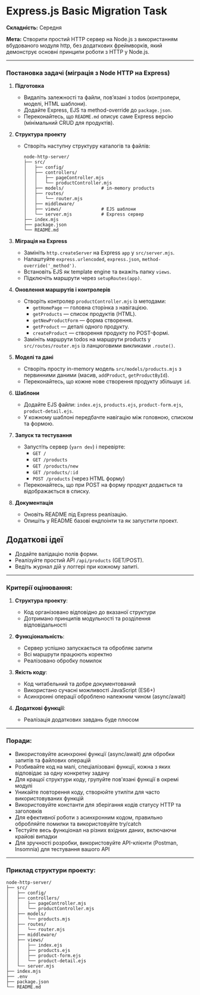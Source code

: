 # Express.js Basic Migration Task

**Складність:** Середня

**Мета:** Створити простий HTTP сервер на Node.js з використанням вбудованого модуля http, без додаткових фреймворків, який демонструє основні принципи роботи з HTTP у Node.js.

---

### **Постановка задачі (міграція з Node HTTP на Express)**

1. **Підготовка**

   - Видаліть залежності та файли, пов’язані з todos (контролери, моделі, HTML шаблони).
   - Додайте Express, EJS та method-override до `package.json`.
   - Переконайтесь, що `README.md` описує саме Express версію (мінімальний CRUD для продуктів).

2. **Структура проекту**

   - Створіть наступну структуру каталогів та файлів:
     ```
     node-http-server/
     ├── src/
     │   ├── config/
     │   ├── controllers/
     │   │   ├── pageController.mjs
     │   │   └── productController.mjs
     │   ├── models/              # in-memory products
     │   ├── routes/
     │   │   └── router.mjs
     │   ├── middleware/
     │   ├── views/               # EJS шаблони
     │   └── server.mjs           # Express сервер
     ├── index.mjs
     ├── package.json
     └── README.md
     ```

3. **Міграція на Express**

   - Замініть `http.createServer` на Express `app` у `src/server.mjs`.
   - Налаштуйте `express.urlencoded`, `express.json`, `method-override('_method')`.
   - Встановіть EJS як template engine та вкажіть папку `views`.
   - Підключіть маршрути через `setupRoutes(app)`.

4. **Оновлення маршрутів і контролерів**

   - Створіть контролер `productController.mjs` із методами:
     - `getHomePage` — головна сторінка з навігацією.
     - `getProducts` — список продуктів (HTML).
     - `getNewProductForm` — форма створення.
     - `getProduct` — деталі одного продукту.
     - `createProduct` — створення продукту по POST-формі.
   - Замініть маршрути todos на маршрути products у `src/routes/router.mjs` із ланцюговими викликами `.route()`.

5. **Моделі та дані**

   - Створіть просту in-memory модель `src/models/products.mjs` з первинними даними (масив, `addProduct`, `getProductById`).
   - Переконайтесь, що кожне нове створення продукту збільшує `id`.

6. **Шаблони**

   - Додайте EJS файли: `index.ejs`, `products.ejs`, `product-form.ejs`, `product-detail.ejs`.
   - У кожному шаблоні передбачте навігацію між головною, списком та формою.

7. **Запуск та тестування**

   - Запустіть сервер (`yarn dev`) і перевірте:
     - `GET /`
     - `GET /products`
     - `GET /products/new`
     - `GET /products/:id`
     - `POST /products` (через HTML форму)
   - Переконайтесь, що при POST на форму продукт додається та відображається в списку.

8. **Документація**

   - Оновіть README під Express реалізацію.
   - Опишіть у README базові ендпоінти та як запустити проект.

## Додаткові ідеї

- Додайте валідацію полів форми.
- Реалізуйте простий API `/api/products` (GET/POST).
- Ведіть журнал дій у логгері при кожному запиті.

---

### **Критерії оцінювання:**

1. **Структура проекту**:

   - Код організовано відповідно до вказаної структури
   - Дотримано принципів модульності та розділення відповідальності

2. **Функціональність**:

   - Сервер успішно запускається та обробляє запити
   - Всі маршрути працюють коректно
   - Реалізовано обробку помилок

3. **Якість коду**:

   - Код читабельний та добре документований
   - Використано сучасні можливості JavaScript (ES6+)
   - Асинхронні операції оброблено належним чином (async/await)

4. **Додаткові функції**:
   - Реалізація додаткових завдань буде плюсом

---

### **Поради:**

- Використовуйте асинхронні функції (async/await) для обробки запитів та файлових операцій
- Розбивайте код на малі, спеціалізовані функції, кожна з яких відповідає за одну конкретну задачу
- Для кращої структури коду, групуйте пов'язані функції в окремі модулі
- Уникайте повторення коду, створюйте утиліти для часто використовуваних функцій
- Використовуйте константи для зберігання кодів статусу HTTP та заголовків
- Для ефективної роботи з асинхронним кодом, правильно обробляйте помилки та використовуйте try/catch
- Тестуйте весь функціонал на різних вхідних даних, включаючи крайові випадки
- Для зручності розробки, використовуйте API-клієнти (Postman, Insomnia) для тестування вашого API

---

### **Приклад структури проекту:**

```
node-http-server/
├── src/
│   ├── config/
│   ├── controllers/
│   │   ├── pageController.mjs
│   │   └── productController.mjs
│   ├── models/
│   │   └── products.mjs
│   ├── routes/
│   │   └── router.mjs
│   ├── middleware/
│   ├── views/
│   │   ├── index.ejs
│   │   ├── products.ejs
│   │   ├── product-form.ejs
│   │   └── product-detail.ejs
│   └── server.mjs
├── index.mjs
├── .env
├── package.json
└── README.md
```
